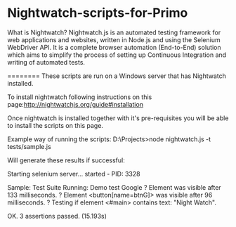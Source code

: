 # Nightwatch-scripts-for-Primo


What is Nightwatch?
Nightwatch.js is an automated testing framework for web applications and websites, written in Node.js and using the Selenium WebDriver API.
It is a complete browser automation (End-to-End) solution which aims to simplify the process of setting up Continuous Integration and writing of automated tests.

========
These scripts are run on a Windows server that has Nightwatch installed.

To install nightwatch following instructions on this page:http://nightwatchjs.org/guide#installation

Once nightwatch is installed together with it's pre-requisites you will be able to install the scripts on this page.

Example way of running the scripts:  D:\Projects>node nightwatch.js -t tests/sample.js

Will generate these results if successful:

Starting selenium server... started - PID:  3328

Sample: Test Suite
Running:  Demo test Google
 ? Element <body> was visible after 133 milliseconds.
 ? Element <button[name=btnG]> was visible after 96 milliseconds.
 ? Testing if element <#main> contains text: "Night Watch".

OK. 3 assertions passed. (15.193s)


